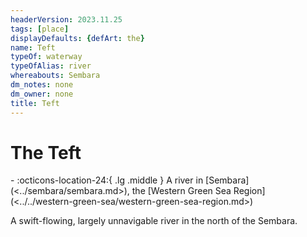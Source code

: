 ```yaml
---
headerVersion: 2023.11.25
tags: [place]
displayDefaults: {defArt: the}
name: Teft
typeOf: waterway
typeOfAlias: river
whereabouts: Sembara
dm_notes: none
dm_owner: none
title: Teft
---
```

# The Teft
<div class="grid cards ext-narrow-margin ext-one-column" markdown>
-    :octicons-location-24:{ .lg .middle } A river in [Sembara](<../sembara/sembara.md>), the [Western Green Sea Region](<../../western-green-sea/western-green-sea-region.md>)  
</div>


A swift-flowing, largely unnavigable river in the north of the Sembara. 